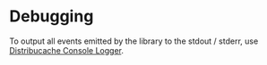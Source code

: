 # Debugging

To output all events emitted by the library to the stdout / stderr,
use [Distribucache Console Logger](https://github.com/dowjones/distribucache-console-logger).
